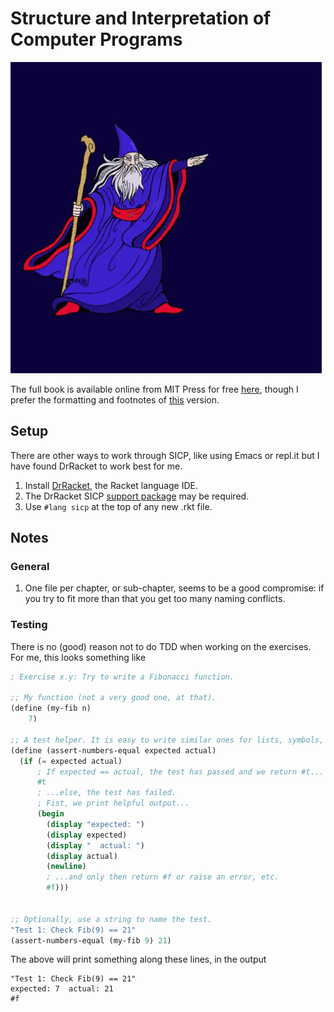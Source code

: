 # Structure and Interpretation of Computer Programs

![A wizard shooting lightning](wizard-gif-5.gif)

The full book is available online from MIT Press for free [here](https://mitpress.mit.edu/sites/default/files/sicp/full-text/book/book.html), though I prefer the formatting and footnotes of [this](https://sarabander.github.io/sicp/) version.

## Setup

There are other ways to work through SICP, like using Emacs or repl.it but I have found DrRacket to work best for me.

1. Install [DrRacket](https://download.racket-lang.org), the Racket language IDE.
1. The DrRacket SICP [support package](https://github.com/sicp-lang/sicp) may be required.
1. Use `#lang sicp` at the top of any new .rkt file.

## Notes

### General

1. One file per chapter, or sub-chapter, seems to be a good compromise: if you try to fit more than that you get too many naming conflicts.

### Testing

There is no (good) reason not to do TDD when working on the exercises. For me, this looks something like

```scheme
; Exercise x.y: Try to write a Fibonacci function.

;; My function (not a very good one, at that).
(define (my-fib n)
    7)

;; A test helper. It is easy to write similar ones for lists, symbols, etc.
(define (assert-numbers-equal expected actual)
  (if (= expected actual)
      ; If expected == actual, the test has passed and we return #t...
      #t
      ; ...else, the test has failed.
      ; Fist, we print helpful output...
      (begin
        (display "expected: ")
        (display expected)
        (display "  actual: ")
        (display actual)
        (newline)
        ; ...and only then return #f or raise an error, etc.
        #f)))


;; Optionally, use a string to name the test.
"Test 1: Check Fib(9) == 21"
(assert-numbers-equal (my-fib 9) 21)
```

The above will print something along these lines, in the output

```text
"Test 1: Check Fib(9) == 21"
expected: 7  actual: 21
#f
```

